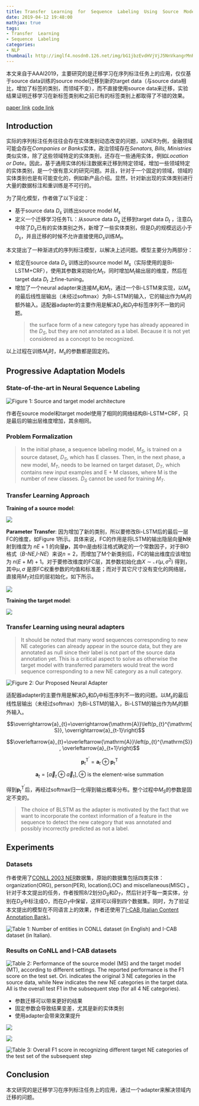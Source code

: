 ```yaml
---
title: Transfer  Learning  for  Sequence  Labeling  Using  Source  Model  and  Target  Data
date: 2019-04-12 19:48:00
mathjax: true
tags:
- Transfer  Learning
- Sequence  Labeling
categories:
- NLP
thumbnail: http://imglf4.nosdn0.126.net/img/bG1jbzEvdHVjVjJ5NnVkangrMnRtVE0vSTdHTUw0eGNGQWxjM045K3p1UTh0aVpCaWVWcGtRPT0.png?imageView&thumbnail=500x0&quality=96&stripmeta=0
---
```

本文来自于AAAI2019，主要研究的是迁移学习在序列标注任务上的应用，仅仅基于source data训练的source model迁移到新的target data（与source data相比，增加了标签的类别，而领域不变），而不直接使用source data来迁移，实验结果证明迁移学习在新标签类别和之前已有的标签类别上都取得了不错的效果。

[paper link](https://drive.google.com/open?id=1mEDVgr_ZWr58GCFA6ZJu-3uAJVZ1oHpF)
[code link](https://github.com/liah-chan/transferNER)
<!-- more -->

## Introduction
实际的序列标注任务往往会存在实体类别动态改变的问题，以NER为例，金融领域可能会存在*Companies  or  Banks*实体，政治领域存在*Senators, Bills,  Ministries*类似实体，除了这些领域特定的实体类别，还存在一些通用实体，例如*Location  or  Date*。因此，基于通用实体的标注数据来迁移到特定领域，增加一些领域特定的实体类别，是一个很有意义的研究问题。并且，针对于一个固定的领域，领域的实体类别也是有可能变化的，例如新产品介绍。显然，针对新出现的实体类别进行大量的数据标注和重训练是不可行的。

为了简化模型，作者做了以下设定：

* 基于source data $D_{s}$ 训练出source model $M_{s}$
* 定义一个迁移学习任务TL：从source data $D_{s}$ 迁移到target data $D_{t}$ ，注意$D_{t}$中除了$D_{s}$已有的实体类别之外，新增了一些实体类别，但是$D_{t}$的规模远远小于$D_{s}$，并且迁移的时候不允许直接使用$D_{s}$训练$M_{t}$。

本文提出了一种渐进式的序列标注模型，以解决上述问题。模型主要分为两部分：

* 给定在source data $D_{s}$ 训练出的source model $M_{s}$（实际使用的是Bi-LSTM+CRF），使用其参数来初始化$M_{t}$，同时增加$M_{t}$输出层的维度，然后在target data $D_{t}$ 上fine-tuning。
* 增加了一个neural adapter来连接$M_{s}$和$M_{t}$，通过一个Bi-LSTM来实现，以$M_{s}$的最后线性层输出（未经过softmax）为Bi-LSTM的输入，它的输出作为$M_{t}$的额外输入。适配器adapter的主要作用是解决$D_{s}$和$D_{t}$中标签序列不一致的问题。
	> the  surface  form  of  a  new  category  type  has already  appeared  in  the  $D_{S}$,  but  they  are  not  annotated  as a  label.  Because  it  is  not  yet  considered  as  a  concept  to  be recognized.

以上过程在训练$M_{t}$时，$M_{s}$的参数都是固定的。

## Progressive  Adaptation  Models

### State-of-the-art  in  Neural  Sequence  Labeling

![Figure  1:  Source  and  target  model  architecture](http://imglf3.nosdn0.126.net/img/bG1jbzEvdHVjVjJiYmVDbGNtaVpSbWZRTjE3MWd3SEFwRUdTZlRoR3NXS3NyZWk4aE5QbXBnPT0.png?imageView&thumbnail=500x0&quality=96&stripmeta=0)

作者在source model和target model使用了相同的网络结构Bi-LSTM+CRF，只是最后的输出层维度增加，其余相同。

###  Problem  Formalization

> In  the  initial  phase,  a  sequence  labeling  model,  $M_{S}$,  is trained  on  a  source  dataset,  $D_{S}$,  which  has  E  classes.  Then, in  the  next  phase,  a  new  model,  $M_{T}$,  needs  to  be  learned  on target  dataset,  $D_{T}$,  which  contains  new  input  examples  and E  +  M  classes,  where  M  is  the  number  of  new  classes.  $D_{S}$ cannot  be  used  for  training  $M_{T}$.

### Transfer  Learning  Approach

**Training  of  a  source  model**:

![](http://imglf4.nosdn0.126.net/img/bG1jbzEvdHVjVjJiYmVDbGNtaVpSbDh5ZlJIaEZ5R21OVnJyakpobUNHMWdzcTVxYk5oQ09RPT0.png?imageView&thumbnail=500x0&quality=96&stripmeta=0)

**Parameter  Transfer**: 因为增加了新的类别，所以要修改Bi-LSTM后的最后一层FC的维度，如Figure 1所示。具体来说，FC的作用是将LSTM的输出隐层向量**h**映射到维度为 $nE+1$ 的向量**p**，其中n是由标注格式确定的一个常数因子，对于BIO格式（*B-NE*,*I-NE*）来说$n=2$，而增加了M个新类别后，FC的输出维度应该增加为 $n(E+M)+1$。对于要修改维度的FC层，其参数初始化由$X \sim \mathcal{N}\left(\mu, \sigma^{2}\right)$ 得到，其中$\mu, \sigma$ 是原FC权重参数的均值和标准差；而对于其它尺寸没有变化的网络层，直接用$M_{T}$对应的层初始化，如下所示。

![](http://imglf4.nosdn0.126.net/img/bG1jbzEvdHVjVjJiYmVDbGNtaVpSc1N6Z2VXekxsaUJKb25ZQWJ6enFaUzhHWk0vQ3FDTEFBPT0.png?imageView&thumbnail=500x0&quality=96&stripmeta=0)

**Training  the  target  model**: 

![](http://imglf4.nosdn0.126.net/img/bG1jbzEvdHVjVjJiYmVDbGNtaVpScUp1L0ZONmYraXlibWxHcFJ4K1htSXNmaVJ1UmhxcTdnPT0.png?imageView&thumbnail=500x0&quality=96&stripmeta=0)

### Transfer  Learning  using  neural  adapters

> It should be noted that many word sequences corresponding to new NE categories can already appear in the source data, but they are annotated as null since their label is not part of the source data annotation yet. This  is  a  critical  aspect  to solve  as  otherwise  the  target  model  with  transferred  parameters  would  treat  the  word  sequence  corresponding  to  a  new NE  category  as  a  null  category.

![Figure  2:  Our  Proposed  Neural  Adapter](http://imglf4.nosdn0.126.net/img/bG1jbzEvdHVjVjJ5NnVkangrMnRtVE0vSTdHTUw0eGNGQWxjM045K3p1UTh0aVpCaWVWcGtRPT0.png?imageView&thumbnail=500x0&quality=96&stripmeta=0)

适配器adapter的主要作用是解决$D_{s}$和$D_{t}$中标签序列不一致的问题。以$M_{s}$的最后线性层输出（未经过softmax）为Bi-LSTM的输入，Bi-LSTM的输出作为$M_{t}$的额外输入。

$$\overrightarrow{a}_{t}=\overrightarrow{\mathrm{A}}\left(p_{t}^{\mathrm{S}}, \overrightarrow{a}_{t-1}\right)$$

$$\overleftarrow{a}_{t}=\overleftarrow{\mathrm{A}}\left(p_{t}^{\mathrm{S}}, \overleftarrow{a}_{t+1}\right)$$

$$\boldsymbol{p}_{t}^{\mathrm{T}^{\prime}}=\boldsymbol{a}_{t} \oplus \boldsymbol{p}_{t}^{\mathrm{T}}$$

$$\boldsymbol{a}_{t}=\left[\overrightarrow{a}_{t} \oplus \overleftarrow{a}_{t}\right], \oplus \text{ is the element-wise  summation}$$

得到$\boldsymbol{p}_{t}^{\mathrm{T}^{\prime}}$后，再经过softmax归一化得到输出概率分布。整个过程中$M_{S}$的参数是固定不变的。

> The choice of BLSTM as the adapter is motivated by the fact that we want to incorporate the context information of a feature in the sequence to detect the new category that was annotated and possibly incorrectly predicted as not a label.

## Experiments

### Datasets
作者使用了[CONLL 2003 NER](https://www.clips.uantwerpen.be/conll2003/ner/)数据集，原始的数据集包括四类实体：organization(ORG),  person(PER),  location(LOC)  and  miscellaneous(MISC) 。针对于本文提出的任务，作者按照8/2划分$D_{S}$和$D_{T}$，然后针对于每一类实体，分别在$D_{S}$中标注成O，而在$D_{T}$中保留，这样可以得到四个数据集。同时，为了验证本文提出的模型在不同语言上的效果，作者还使用了[I-CAB  (Italian  Content  Annotation  Bank)](http://ontotext.fbk.eu/icab.html)。

![Table  1:  Number  of  entities  in  CONLL  dataset  (in  English)  and I-CAB  dataset  (in  Italian).](http://imglf6.nosdn0.126.net/img/bG1jbzEvdHVjVjNadWN1K1dJMnRkZzRGN3I3QUZ1b2pXbENPbzJQU05oQkUvc3JqS3ZTVk5BPT0.png?imageView&thumbnail=500x0&quality=96&stripmeta=0)

### Results  on  CoNLL  and  I-CAB  datasets

![Table  2:  Performance  of  the  source  model  (MS)  and  the  target  model  (MT),  according  to  different  settings.  The  reported  performance  is the  F1  score  on  the  test  set.  Ori.  indicates  the  original  3  NE  categories  in  the  source  data,  while  New  indicates  the  new  NE  categories  in  the target  data.  All  is  the  overall  test  F1  in  the  subsequent  step  (for  all  4  NE  categories).](http://imglf5.nosdn0.126.net/img/bG1jbzEvdHVjVjNadWN1K1dJMnRkcDdjT2ZzQU9sbndXSmFCKzI4UnhWK1NXSG51T1J3SGVnPT0.png?imageView&thumbnail=500x0&quality=96&stripmeta=0)

* 参数迁移可以带来更好的结果
* 固定参数会导致结果变差，尤其是新的实体类别
* 使用adapter会带来效果提升

![](http://imglf3.nosdn0.126.net/img/bG1jbzEvdHVjVjNadWN1K1dJMnRkbUtacUVIRWkvb3JwanVqTVlLWnpnNnp1eUhxUUNCRERBPT0.png?imageView&thumbnail=500x0&quality=96&stripmeta=0)

![](http://imglf5.nosdn0.126.net/img/bG1jbzEvdHVjVjNadWN1K1dJMnRkdk1vV1dSaTlNYXhhUlUveWxPMjRqdmJBNy9QRVo0MEx3PT0.png?imageView&thumbnail=500x0&quality=96&stripmeta=0)

![Table  3:  Overall  F1  score  in  recognizing  different  target  NE  categories  of  the  test  set  of  the  subsequent  step](http://imglf4.nosdn0.126.net/img/bG1jbzEvdHVjVjNadWN1K1dJMnRkbWhJV3hObGg0elBoTzBqb0ZwYUxPQXZOSmlaL1dXM3ZBPT0.png?imageView&thumbnail=500x0&quality=96&stripmeta=0)

## Conclusion
本文研究的是迁移学习在序列标注任务上的应用，通过一个adapter来解决领域内迁移的问题。
